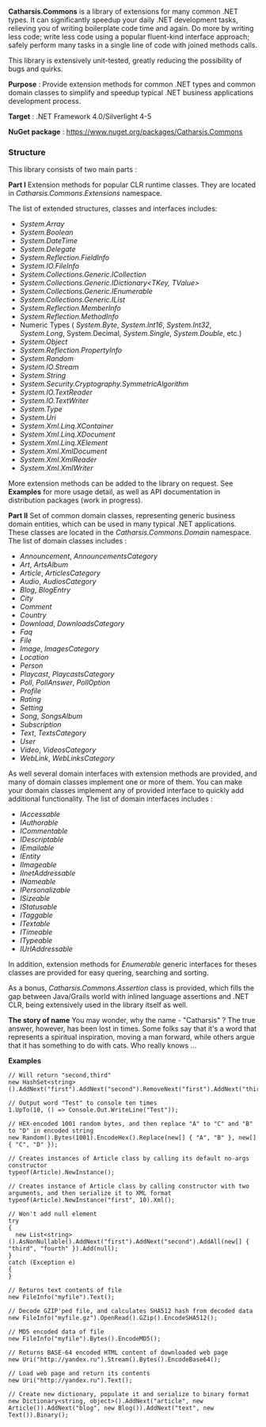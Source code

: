 **Catharsis.Commons** is a library of extensions for many common .NET types. It can significantly speedup your daily .NET development tasks, relieving you of writing boilerplate code time and again. Do more by writing less code; write less code using a popular fluent-kind interface approach; safely perform many tasks in a single line of code with joined methods calls.

This library is extensively unit-tested, greatly reducing the possibility of bugs and quirks.

**Purpose** : Provide extension methods for common .NET types and common domain classes to simplify and speedup typical .NET business applications development process.

**Target** : .NET Framework 4.0/Silverlight 4-5

**NuGet package** : https://www.nuget.org/packages/Catharsis.Commons

### Structure
This library consists of two main parts :

**Part I**
Extension methods for popular CLR runtime classes. They are located in _Catharsis.Commons.Extensions_ namespace.

The list of extended structures, classes and interfaces includes:
* _System.Array_
* _System.Boolean_
* _System.DateTime_
* _System.Delegate_
* _System.Reflection.FieldInfo_
* _System.IO.FileInfo_
* _System.Collections.Generic.ICollection<T>_
* _System.Collections.Generic.IDictionary<TKey, TValue>_
* _System.Collections.Generic.IEnumerable<T>_
* _System.Collections.Generic.IList<T>_
* _System.Reflection.MemberInfo_
* _System.Reflection.MethodInfo_
* Numeric Types ( _System.Byte_, _System.Int16_, _System.Int32_, _System.Long_, System.Decimal, _System.Single_, _System.Double_, etc.)
* _System.Object_
* _System.Reflection.PropertyInfo_
* _System.Random_
* _System.IO.Stream_
* _System.String_
* _System.Security.Cryptography.SymmetricAlgorithm_
* _System.IO.TextReader_
* _System.IO.TextWriter_
* _System.Type_
* _System.Uri_
* _System.Xml.Linq.XContainer_
* _System.Xml.Linq.XDocument_
* _System.Xml.Linq.XElement_
* _System.Xml.XmlDocument_
* _System.Xml.XmlReader_
* _System.Xml.XmlWriter_

More extension methods can be added to the library on request.
See **Examples** for more usage detail, as well as API documentation in distribution packages (work in progress).

**Part II**
Set of common domain classes, representing generic business domain entities, which can be used in many typical .NET applications. These classes are located in the _Catharsis.Commons.Domain_ namespace. The list of domain classes includes :
* _Announcement_, _AnnouncementsCategory_
* _Art_, _ArtsAlbum_
* _Article_, _ArticlesCategory_
* _Audio_, _AudiosCategory_
* _Blog_, _BlogEntry_
* _City_
* _Comment_
* _Country_
* _Download_, _DownloadsCategory_
* _Faq_
* _File_
* _Image_, _ImagesCategory_
* _Location_
* _Person_
* _Playcast_, _PlaycastsCategory_
* _Poll_, _PollAnswer_, _PollOption_
* _Profile_
* _Rating_
* _Setting_
* _Song_, _SongsAlbum_
* _Subscription_
* _Text_, _TextsCategory_
* _User_
* _Video_, _VideosCategory_
* _WebLink_, _WebLinksCategory_

As well several domain interfaces with extension methods are provided, and many of domain classes implement one or more of them. You can make your domain classes implement any of provided interface to quickly add additional functionality. The list of domain interfaces includes :
* _IAccessable_
* _IAuthorable_
* _ICommentable_
* _IDescriptable_
* _IEmailable_
* _IEntity_
* _IImageable_
* _IInetAddressable_
* _INameable_
* _IPersonalizable_
* _ISizeable_
* _IStatusable_
* _ITaggable_
* _ITextable_
* _ITimeable_
* _ITypeable_
* _IUrlAddressable_

In addition, extension methods for _Enumerable<T>_ generic interfaces for theses classes are provided for easy quering, searching and sorting.

As a bonus, _Catharsis.Commons.Assertion_ class is provided, which fills the gap between Java/Grails world with inlined language assertions and .NET CLR, being extensively used in the library itself as well.

**The story of name**
You may wonder, why the name - "Catharsis" ? The true answer, however, has been lost in times. Some folks say that it's a word that represents a spiritual inspiration, moving a man forward, while others argue that it has something to do with cats. Who really knows ...


**Examples**

    // Will return "second,third"
    new HashSet<string>().AddNext("first").AddNext("second").RemoveNext("first").AddNext("third").Join(",");

    // Output word "Test" to console ten times
    1.UpTo(10, () => Console.Out.WriteLine("Test"));

    // HEX-encoded 1001 random bytes, and then replace "A" to "C" and "B" to "D" in encoded string
    new Random().Bytes(1001).EncodeHex().Replace(new[] { "A", "B" }, new[] { "C", "D" });

    // Creates instances of Article class by calling its default no-args constructor
    typeof(Article).NewInstance();

    // Creates instance of Article class by calling constructor with two arguments, and then serialize it to XML format
    typeof(Article).NewInstance("first", 10).Xml();

    // Won't add null element
    try
    {
      new List<string>().AsNonNullable().AddNext("first").AddNext("second").AddAll(new[] { "third", "fourth" }).Add(null);
    }
    catch (Exception e)
    {
    }

    // Returns text contents of file
    new FileInfo("myfile").Text();

    // Decode GZIP'ped file, and calculates SHA512 hash from decoded data
    new FileInfo("myfile.gz").OpenRead().GZip().EncodeSHA512();

    // MD5 encoded data of file
    new FileInfo("myfile").Bytes().EncodeMD5();

    // Returns BASE-64 encoded HTML content of downloaded web page
    new Uri("http://yandex.ru").Stream().Bytes().EncodeBase64();

    // Load web page and return its contents
    new Uri("http://yandex.ru").Text();

    // Create new dictionary, populate it and serialize to binary format
    new Dictionary<string, object>().AddNext("article", new Article()).AddNext("blog", new Blog()).AddNext("text", new Text()).Binary();